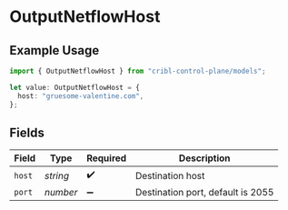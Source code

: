 # OutputNetflowHost

## Example Usage

```typescript
import { OutputNetflowHost } from "cribl-control-plane/models";

let value: OutputNetflowHost = {
  host: "gruesome-valentine.com",
};
```

## Fields

| Field                             | Type                              | Required                          | Description                       |
| --------------------------------- | --------------------------------- | --------------------------------- | --------------------------------- |
| `host`                            | *string*                          | :heavy_check_mark:                | Destination host                  |
| `port`                            | *number*                          | :heavy_minus_sign:                | Destination port, default is 2055 |